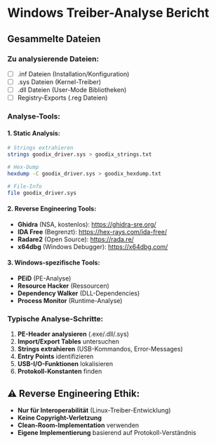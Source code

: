 
# Windows Treiber-Analyse Bericht

## Gesammelte Dateien

### Zu analysierende Dateien:
- [ ] .inf Dateien (Installation/Konfiguration)
- [ ] .sys Dateien (Kernel-Treiber)  
- [ ] .dll Dateien (User-Mode Bibliotheken)
- [ ] Registry-Exports (.reg Dateien)

### Analyse-Tools:

#### 1. Static Analysis:
```bash
# Strings extrahieren
strings goodix_driver.sys > goodix_strings.txt

# Hex-Dump
hexdump -C goodix_driver.sys > goodix_hexdump.txt

# File-Info
file goodix_driver.sys
```

#### 2. Reverse Engineering Tools:
- **Ghidra** (NSA, kostenlos): https://ghidra-sre.org/
- **IDA Free** (Begrenzt): https://hex-rays.com/ida-free/
- **Radare2** (Open Source): https://rada.re/
- **x64dbg** (Windows Debugger): https://x64dbg.com/

#### 3. Windows-spezifische Tools:
- **PEiD** (PE-Analyse)
- **Resource Hacker** (Ressourcen)
- **Dependency Walker** (DLL-Dependencies)
- **Process Monitor** (Runtime-Analyse)

### Typische Analyse-Schritte:

1. **PE-Header analysieren** (.exe/.dll/.sys)
2. **Import/Export Tables** untersuchen
3. **Strings extrahieren** (USB-Kommandos, Error-Messages)
4. **Entry Points** identifizieren
5. **USB-I/O-Funktionen** lokalisieren
6. **Protokoll-Konstanten** finden

## ⚠️ Reverse Engineering Ethik:

- **Nur für Interoperabilität** (Linux-Treiber-Entwicklung)
- **Keine Copyright-Verletzung**
- **Clean-Room-Implementation** verwenden
- **Eigene Implementierung** basierend auf Protokoll-Verständnis

